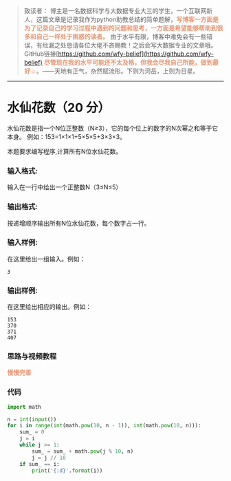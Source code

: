 
> 致读者： 博主是一名数据科学与大数据专业大三的学生，一个互联网新人，这篇文章是记录我作为python助教总结的简单题解，**<font color='#e59572'>写博客一方面是为了记录自己的学习过程中遇到的问题和思考，一方面是希望能够帮助到很多和自己一样处于困惑的读者。</font>**
> 由于水平有限，博客中难免会有一些错误，有纰漏之处恳请各位大佬不吝赐教！之后会写大数据专业的文章哦。
> GitHub链接[https://github.com/wfy-belief](https://github.com/wfy-belief)
> **<font color='#e59572'>尽管现在我的水平可能还不太及格，但我会尽我自己所能，做到最好☺</font>**。——天地有正气，杂然赋流形。下则为河岳，上则为日星。
---
# 水仙花数（20 分）
水仙花数是指一个N位正整数（N≥3），它的每个位上的数字的N次幂之和等于它本身。
例如：153=1&times;1&times;1+5&times;5&times;5+3&times;3&times;3。

本题要求编写程序,计算所有N位水仙花数。

### 输入格式:

输入在一行中给出一个正整数N（3≤N≤5）

### 输出格式:

按递增顺序输出所有N位水仙花数，每个数字占一行。

### 输入样例:

在这里给出一组输入。例如：

```in
3
```

### 输出样例:

在这里给出相应的输出。例如：

```out
153
370
371
407
```

### 思路与视频教程
**<font color='#e59572'>慢慢完善</font>**

### 代码
```python
import math

n = int(input())
for i in range(int(math.pow(10, n - 1)), int(math.pow(10, n))):
    sum_ = 0
    j = i
    while j >= 1:
        sum_ = sum_ + math.pow(j % 10, n)
        j = j // 10
    if sum_ == i:
        print('{:d}'.format(i))

```